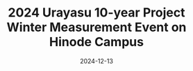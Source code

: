 ---
title: 2024 Urayasu 10-year Project Winter Measurement Event on Hinode Campus
date: 2024-12-13
externalURL: https://www.juntendo.ac.jp/news/21395.html
---